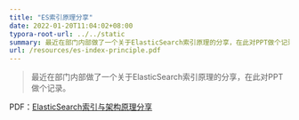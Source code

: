 ```yaml
---
title: "ES索引原理分享"
date: 2022-01-20T11:04:02+08:00
typora-root-url: ../../static
summary: 最近在部门内部做了一个关于ElasticSearch索引原理的分享，在此对PPT做个记录。
url: /resources/es-index-principle.pdf
---
```


> 最近在部门内部做了一个关于ElasticSearch索引原理的分享，在此对PPT做个记录。

PDF：[ElasticSearch索引与架构原理分享](/resources/es-index-principle.pdf)

